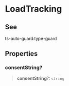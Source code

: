 # LoadTracking

## See

ts-auto-guard:type-guard

## Properties

### consentString?

> **consentString**?: `string`
